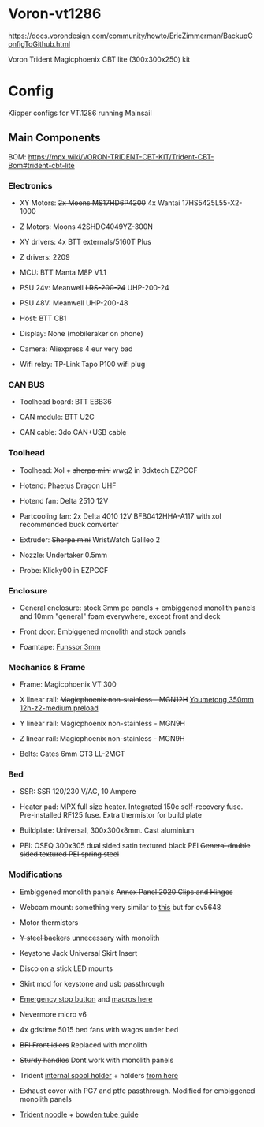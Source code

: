 # Voron-vt1286
https://docs.vorondesign.com/community/howto/EricZimmerman/BackupConfigToGithub.html

Voron Trident Magicphoenix CBT lite (300x300x250) kit


# Config


Klipper configs for VT.1286 running Mainsail



## Main Components

BOM: https://mpx.wiki/VORON-TRIDENT-CBT-KIT/Trident-CBT-Bom#trident-cbt-lite


### Electronics

* XY Motors: ~~2x Moons MS17HD6P4200~~ 4x Wantai 17HS5425L55-X2-1000

* Z Motors: Moons 42SHDC4049YZ-300N

* XY drivers: 4x BTT externals/5160T Plus

* Z drivers: 2209

* MCU: BTT Manta M8P V1.1

* PSU 24v: Meanwell ~~LRS-200-24~~ UHP-200-24

* PSU 48V: Meanwell UHP-200-48

* Host: BTT CB1

* Display: None (mobileraker on phone)

* Camera: Aliexpress 4 eur very bad

* Wifi relay: TP-Link Tapo P100 wifi plug


### CAN BUS

* Toolhead board: BTT EBB36

* CAN module: BTT U2C

* CAN cable: 3do CAN+USB cable


### Toolhead

* Toolhead: Xol + ~~sherpa mini~~ wwg2 in 3dxtech EZPCCF

* Hotend: Phaetus Dragon UHF

* Hotend fan: Delta 2510 12V

* Partcooling fan: 2x Delta 4010 12V BFB0412HHA-A117 with xol recommended buck converter

* Extruder: ~~Sherpa mini~~ WristWatch Galileo 2

* Nozzle: Undertaker 0.5mm

* Probe: Klicky00 in EZPCCF


### Enclosure

* General enclosure: stock 3mm pc panels + embiggened monolith panels and 10mm "general" foam everywhere, except front and deck

* Front door: Embiggened monolith and stock panels

* Foamtape: [Funssor 3mm](https://www.aliexpress.com/item/1005005424399100.html)


### Mechanics & Frame

* Frame: Magicphoenix VT 300

* X linear rail: ~~Magicphoenix non-stainless - MGN12H~~ [Youmetong 350mm 12h-z2-medium preload](https://www.aliexpress.com/item/1005001463833841.html)

* Y linear rail: Magicphoenix non-stainless - MGN9H

* Z linear rail: Magicphoenix non-stainless - MGN9H

* Belts: Gates 6mm GT3 LL-2MGT




### Bed

* SSR: SSR 120/230 V/AC, 10 Ampere

* Heater pad: MPX full size heater. Integrated 150c self-recovery fuse. Pre-installed RF125 fuse. Extra thermistor for build plate

* Buildplate: Universal, 300x300x8mm. Cast aluminium

* PEI: OSEQ 300x305 dual sided satin textured black PEI ~~General double sided textured PEI spring steel~~ 


### Modifications

* Embiggened monolith panels ~~Annex Panel 2020 Clips and Hinges~~

* Webcam mount: something very similar to [this](https://www.printables.com/model/404254-2020-alu-extrusion-webcam-mount-for-aukey-1080p-we) but for ov5648

* Motor thermistors

* ~~Y steel backers~~ unnecessary with monolith

* Keystone Jack Universal Skirt Insert

* Disco on a stick LED mounts

* Skirt mod for keystone and usb passthrough

* [Emergency stop button](https://www.aliexpress.com/item/1005005173725237.html) and [macros here](https://github.com/jontek2/V2-1645-klipper_config/blob/main/macros/emergency_stop.cfg)
  
* Nevermore micro v6 

* 4x gdstime 5015 bed fans with wagos under bed

* ~~BFI Front idlers~~ Replaced with monolith
 
* ~~Sturdy handles~~ Dont work with monolith panels

* Trident [internal spool holder](https://www.teamfdm.com/files/file/619-trident-simple-internal-spool-holder-bowden-guide-60degrees-curved/?tab=details) + holders [from here](https://github.com/elcrni/Voron-Mods/tree/main/Trident_Internal_Spool_Holder)

* Exhaust cover with PG7 and ptfe passthrough. Modified for embiggened monolith panels

* [Trident noodle](https://github.com/Diyshift/3D-Printer/tree/main/Trident%20Noodle) + [bowden tube guide](https://github.com/VoronDesign/VoronUsers/tree/main/printer_mods/Galvanic/Bowden_Tube_Guide)






